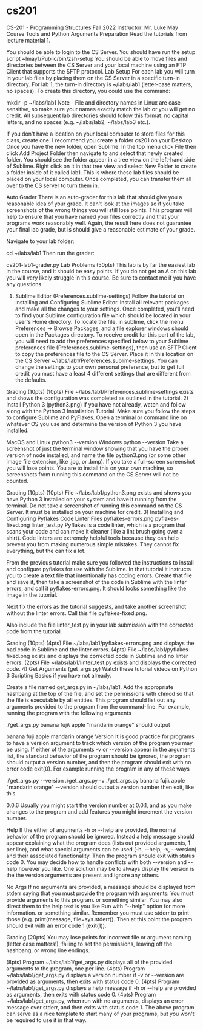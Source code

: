# cs201


CS-201 - Programming Structures
Fall 2022
Instructor: Mr. Luke May
Course Tools and Python Arguments
Preparation
Read the tutorials from lecture material 1.

You should be able to login to the CS Server.
You should have run the setup script ~lmay1/Public/bin/zsh-setup
You should be able to move files and directories between the CS Server and your local machine using an FTP Client that supports the SFTP protocol.
Lab Setup
For each lab you will turn in your lab files by placing them on the CS Server in a specific turn-in directory. For lab 1, the turn-in directory is ~/labs/lab1 (letter-case matters, no spaces). To create this directory, you could use the command:

mkdir -p ~/labs/lab1
Note - File and directory names in Linux are case-sensitive, so make sure your names exactly match the lab or you will get no credit. All subsequent lab directories should follow this format: no capital letters, and no spaces (e.g. ~/labs/lab2, ~/labs/lab3 etc.).

If you don't have a location on your local computer to store files for this class, create one. I recommend you create a folder cs201 on your Desktop. Once you have the new folder, open Sublime. In the top menu click File then click Add Project Folder then navigate to and select that newly created folder. You should see the folder appear in a tree view on the left-hand side of Sublime. Right click on it in that tree view and select New Folder to create a folder inside of it called lab1. This is where these lab files should be placed on your local computer. Once completed, you can transfer them all over to the CS server to turn them in.

Auto Grader
There is an auto-grader for this lab that should give you a reasonable idea of your grade. It can't look at the images so if you take screenshots of the wrong things you will still lose points. This program will help to ensure that you have named your files correctly and that your programs work reasonably well. Again, the result here does not guarantee your final lab grade, but is should give a reasonable estimate of your grade.

Navigate to your lab folder:

cd ~/labs/lab1
Then run the grader:

cs201-lab1-grader.py
Lab Problems (50pts)
This lab is by far the easiest lab in the course, and it should be easy points. If you do not get an A on this lab you will very likely struggle in this course. Be sure to contact me if you have any questions.

1) Sublime Editor (Preferences.sublime-settings)
Follow the tutorial on Installing and Configuring Sublime Editor. Install all relevant packages and make all the changes to your settings. Once completed, you'll need to find your Sublime configuration file which should be located in your user's Home directory. To locate the file, in sublime, click the menu Preferences -> Browse Packages, and a file explorer windows should open in the Packages directory. To receive credit for this part of the lab, you will need to add the preferences specified below to your Sublime preferences file (Preferences.sublime-settings), then use an SFTP Client to copy the preferences file to the CS Server. Place it in this location on the CS Server ~/labs/lab1/Preferences.sublime-settings. You can change the settings to your own personal preference, but to get full credit you must have a least 4 different settings that are different from the defaults.

Grading (10pts)
(10pts) File ~/labs/lab1/Preferences.sublime-settings exists and shows the configuration was completed as outlined in the tutorial.
2) Install Python 3 (python3.png)
If you have not already, watch and follow along with the Python 3 Installation Tutorial. Make sure you follow the steps to configure Sublime and PyFlakes. Open a terminal or command line on whatever OS you use and determine the version of Python 3 you have installed.

MacOS and Linux
python3 --version
Windows
python --version
Take a screenshot of just the terminal window showing that you have the proper version of node installed, and name the file python3.png (or some other image file extension, like .jpg, or .bmp). If you take a full-screen screenshot you will lose points. You are to install this on your own machine, so screenshots from running this command on the CS Server will not be counted.

Grading (10pts)
(10pts) File ~/labs/lab1/python3.png exists and shows you have Python 3 installed on your system and have it running from the terminal. Do not take a screenshot of running this command on the CS Server. It must be installed on your machine for credit.
3) Installing and Configuring Pyflakes Code Linter
Files
pyflakes-errors.png
pyflakes-fixed.png
linter_test.py
Pyflakes is a code linter, which is a program that scans your code and can make it cleaner (like a lint brush going over a shirt). Code linters are extremely helpful tools because they can help prevent you from making numerous simple mistakes. They cannot fix everything, but the can fix a lot.

From the previous tutorial make sure you followed the instructions to install and configure pyflakes for use with the Sublime. In that tutorial it instructs you to create a text file that intentionally has coding errors. Create that file and save it, then take a screenshot of the code in Sublime with the linter errors, and call it pyflakes-errors.png. It should looks something like the image in the tutorial.

Next fix the errors as the tutorial suggests, and take another screenshot without the linter errors. Call this file pyflakes-fixed.png.

Also include the file linter_test.py in your lab submission with the corrected code from the tutorial.

Grading (10pts)
(4pts) File ~/labs/lab1/pyflakes-errors.png and displays the bad code in Sublime and the linter errors.
(4pts) File ~/labs/lab1/pyflakes-fixed.png exists and displays the corrected code in Sublime and no linter errors.
(2pts) File ~/labs/lab1/linter_test.py exists and displays the corrected code.
4) Get Arguments (get_args.py)
Watch these tutorial videos on Python 3 Scripting Basics if you have not already.

Create a file named get_args.py in ~/labs/lab1. Add the appropriate hashbang at the top of the file, and set the permissions with chmod so that the file is executable by all entities. This program should list out any arguments provided to the program from the command-line. For example, running the program with the following arguments

./get_args.py banana fuji\ apple "mandarin orange"
should output

banana
fuji apple
mandarin orange
Version
It is good practice for programs to have a version argument to track which version of the program you may be using. If either of the arguments -v or --version appear in the arguments list, the standard behavior of the program should be ignored, the program should output a version number, and then the program should exit with no error code exit(0). For example running the program in any of these ways

./get_args.py --version
./get_args.py -v
./get_args.py banana fuji\ apple "mandarin orange" --version
should output a version number then exit, like this

0.0.6
Usually you might start the version number at 0.0.1, and as you make changes to the program and add features you might increment the version number.

Help
If the either of arguments -h or --help are provided, the normal behavior of the program should be ignored. Instead a help message should appear explaining what the program does (lists out provided arguments, 1 per line), and what special arguments can be used (-h, --help, -v, --version) and their associated functionality. Then the program should exit with status code 0. You may decide how to handle conflicts with both --version and --help however you like. One solution may be to always display the version is the the version arguments are present and ignore any others.

No Args
If no arguments are provided, a message should be displayed from stderr saying that you must provide the program with arguments: You must provide arguments to this program. or something similar. You may also direct them to the help text is you like Run with "--help" option for more information. or something similar. Remember you must use stderr to print those (e.g. print(message, file=sys.stderr)). Then at this point the program should exit with an error code 1 (exit(1)).

Grading (20pts)
You may lose points for incorrect file or argument naming (letter case matters!), failing to set the permissions, leaving off the hashbang, or wrong line endings.

(8pts) Program ~/labs/lab1/get_args.py displays all of the provided arguments to the program, one per line.
(4pts) Program ~/labs/lab1/get_args.py displays a version number if -v or --version are provided as arguments, then exits with status code 0.
(4pts) Program ~/labs/lab1/get_args.py displays a help message if -h or --help are provided as arguments, then exits with status code 0.
(4pts) Program ~/labs/lab1/get_args.py, when run with no arguments, displays an error message over stderr, and then exits with status code 1.
The above program can serve as a nice template to start many of your programs, but you won't be required to use it in that way.

